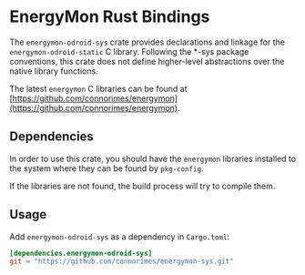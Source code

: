 # EnergyMon Rust Bindings

The `energymon-odroid-sys` crate provides declarations and linkage for the
`energymon-odroid-static` C library.
Following the *-sys package conventions, this crate does not define
higher-level abstractions over the native library functions.

The latest `energymon` C libraries can be found at
[https://github.com/connorimes/energymon](https://github.com/connorimes/energymon).

## Dependencies

In order to use this crate, you should have the `energymon` libraries
installed to the system where they can be found by `pkg-config`.

If the libraries are not found, the build process will try to compile them.

## Usage
Add `energymon-odroid-sys` as a dependency in `Cargo.toml`:

```toml
[dependencies.energymon-odroid-sys]
git = "https://github.com/connorimes/energymon-sys.git"
```
